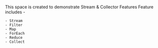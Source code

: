 This space is created to demonstrate Stream & Collector Features 
Feature includes - 

    - Stream
    - Filter
    - Map
    - ForEach
    - Reduce
    - Collect

